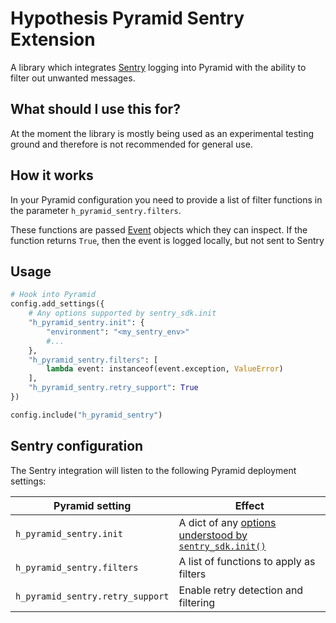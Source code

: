 Hypothesis Pyramid Sentry Extension
===================================

A library which integrates [Sentry](https://sentry.io) logging into Pyramid
with the ability to filter out unwanted messages.

What should I use this for?
---------------------------

At the moment the library is mostly being used as an experimental testing
ground and therefore is not recommended for general use.

How it works
------------

In your Pyramid configuration you need to provide a list of filter functions
in the parameter `h_pyramid_sentry.filters`.

These functions are passed [Event](h_pyramid_sentry/event.py) objects which
they can inspect. If the function returns `True`, then the event is logged
locally, but not sent to Sentry

Usage
-----

```python
# Hook into Pyramid
config.add_settings({
    # Any options supported by sentry_sdk.init
    "h_pyramid_sentry.init": {
        "environment": "<my_sentry_env>"
        #...
    },
    "h_pyramid_sentry.filters": [
        lambda event: instanceof(event.exception, ValueError)
    ],
    "h_pyramid_sentry.retry_support": True
})

config.include("h_pyramid_sentry")
```

Sentry configuration
--------------------

The Sentry integration will listen to the following Pyramid deployment settings:

| Pyramid setting        | Effect |
|------------------------|---------------|
| `h_pyramid_sentry.init` | A dict of any [options understood by `sentry_sdk.init()`](https://docs.sentry.io/error-reporting/configuration/?platform=javascript#common-options) |
| `h_pyramid_sentry.filters` | A list of functions to apply as filters |
| `h_pyramid_sentry.retry_support` | Enable retry detection and filtering |
